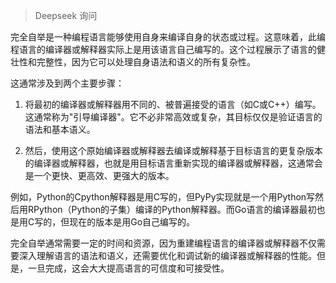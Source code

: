> Deepseek 询问

完全自举是一种编程语言能够使用自身来编译自身的状态或过程。这意味着，此编程语言的编译器或解释器实际上是用该语言自己编写的。这个过程展示了语言的健壮性和完整性，因为它可以处理自身语法和语义的所有复杂性。

这通常涉及到两个主要步骤：

1. 将最初的编译器或解释器用不同的、被普遍接受的语言（如C或C++）编写。这通常称为"引导编译器"。它不必非常高效或复杂，其目标仅仅是验证语言的语法和基本语义。

2. 然后，使用这个原始编译器或解释器去编译或解释基于目标语言的更复杂版本的编译器或解释器，也就是用目标语言重新实现的编译器或解释器，这通常会是一个更快、更高效、更强大的版本。

例如，Python的Cpython解释器是用C写的，但PyPy实现就是一个用Python写然后用RPython（Python的子集）编译的Python解释器。而Go语言的编译器最初也是用C写的，但现在的版本是用Go自己编写的。

完全自举通常需要一定的时间和资源，因为重建编程语言的编译器或解释器不仅需要深入理解语言的语法和语义，还需要优化和调试新的编译器或解释器的性能。但是，一旦完成，这会大大提高语言的可信度和可接受性。